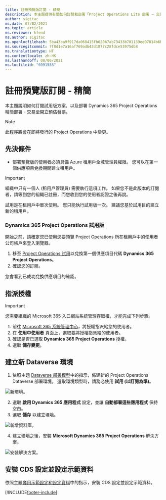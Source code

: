 ```yaml
---
title: 註冊預覽版訂閱 - 精簡
description: 本主題提供有關如何訂閱和部署「Project Operations Lite 部署 – 交易至開立預估發票」的資訊。
author: sigitac
ms.date: 07/02/2021
ms.topic: article
ms.reviewer: kfend
ms.author: sigitac
ms.openlocfilehash: 5ba43ba9f917da068415fb62067ab73433b701139ee07014b6bd8c02612008ce
ms.sourcegitcommit: 7f8d1e7a16af769adb43d1877c28fdce53975db8
ms.translationtype: HT
ms.contentlocale: zh-HK
ms.lasthandoff: 08/06/2021
ms.locfileid: "6991558"
---
```

# <a name="sign-up-for-a-preview-subscription---lite"></a>註冊預覽版訂閱 - 精簡 

本主題說明如何訂閱試用版方案，以及部署 Dynamics 365 Project Operations 精簡部署 - 交易至開立預估發票。

> [!NOTE]
> 此程序將會在即將發行的 Project Operations 中變更。

## <a name="prerequisites"></a>先決條件
- 部署預覽版的使用者必須具備 Azure 租用戶全域管理員權限。 您可以在第一個供應項目兌換期間建立租用戶。

> [!IMPORTANT]
> 組織中只有一個人 (租用戶管理員) 需要執行這項工作。 如果您不是此版本的訂閱者，請等到您的組織已註冊，而您收到您的使用者認證之後再說。
> 
> 試用是在租用戶中單次使用。 您只能執行試用版一次。 建議您基於試用目的建立新的租用戶。

### <a name="dynamics-365-project-operations-trial"></a>Dynamics 365 Project Operations 試用版 

開始之前，請確定您已使用您要預覽 Project Operations 所在租用戶中的使用者公司帳戶來登入瀏覽器。

1. 移至 [Project Operations 試用](https://aka.ms/try-po)以兌換第一個供應項目代碼 **Dynamics 365 Project Operations**。
2. 確認您的訂閱。

  您會看到已成功兌換供應項目的確認。

## <a name="assign-licenses"></a>指派授權

> [!IMPORTANT]
> 您需要組織的 Microsoft 365 入口網站系統管理存取權，才能完成下列步驟。


1. 前往 [Microsoft 365 系統管理中心](https://portal.office.com/)，將授權指派給您的使用者。
2. 在 **使用中使用者** 頁面上，選取要將授權指派給的使用者。
3. 確認是否已選取 **Dynamics 365 Project Operations** 授權。 
4. 選取 **儲存變更**。

## <a name="create-a-new-dataverse-environment"></a>建立新 Dataverse 環境

1. 依照主題 [Dataverse 部署模型](lite-deployment.md)中的指示，佈建新的 Project Operations Dataverse 部署環境。 選取環境類型時，請務必使用 **試用 (以訂閱為準)**。

  ![新環境。](./media/19CreateEnvironment.png)

2. 選取 **啟用 Dynamics 365 應用程式** 設定，並讓 **自動部署這些應用程式** 保持空白。  
3. 選取 **儲存** 以建立環境。

  ![新增資料庫。](./media/20CreateEnvironment1.png)

4. 建立環境之後，安裝 **Microsoft Dynamics 365 Project Operations** 解決方案。 

![安裝解決方案。](./media/21InstallSolution.png)

## <a name="install-a-cds-configuration-and-setup-demo-data"></a>安裝 CDS 設定並設定示範資料

依照主題[套用示範設定和設定資料](lite-apply-demo-setup-config-data.md)中的指示，安裝 CDS 設定並設定示範資料。


[!INCLUDE[footer-include](../includes/footer-banner.md)]
